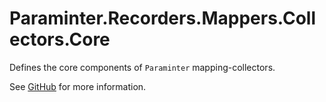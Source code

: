 # Paraminter.Recorders.Mappers.Collectors.Core

Defines the core components of `Paraminter` mapping-collectors.

See [GitHub](https://github.com/Paraminter/Paraminter.Recorders.Mappers.Collectors) for more information.